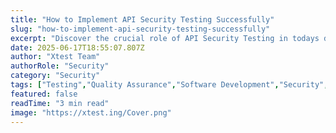 ```yaml
---
title: "How to Implement API Security Testing Successfully"
slug: "how-to-implement-api-security-testing-successfully"
excerpt: "Discover the crucial role of API Security Testing in todays digital frontier. Learn how to safeguard your data, maintain privacy, and ensure seamless business operations in our comprehensive guide. Stay ahead of cyber threats with these proven strategies for securing your APIs."
date: 2025-06-17T18:55:07.807Z
author: "Xtest Team"
authorRole: "Security"
category: "Security"
tags: ["Testing","Quality Assurance","Software Development","Security","Vulnerability"]
featured: false
readTime: "3 min read"
image: "https://xtest.ing/Cover.png"
---
```


